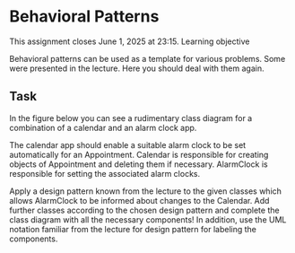 # Behavioral Patterns    
 
This assignment closes June 1, 2025 at 23:15.
Learning objective

Behavioral patterns can be used as a template for various problems. Some were presented in the lecture. Here you should deal with them again.

## Task

In the figure below you can see a rudimentary class diagram for a combination of a calendar and an alarm clock app.

The calendar app should enable a suitable alarm clock to be set automatically for an Appointment. Calendar is responsible for creating objects of Appointment and deleting them if necessary. AlarmClock is responsible for setting the associated alarm clocks.

Apply a design pattern known from the lecture to the given classes which allows AlarmClock to be informed about changes to the Calendar. Add further classes according to the chosen design pattern and complete the class diagram with all the necessary components! In addition, use the UML notation familiar from the lecture for design pattern for labeling the components.
